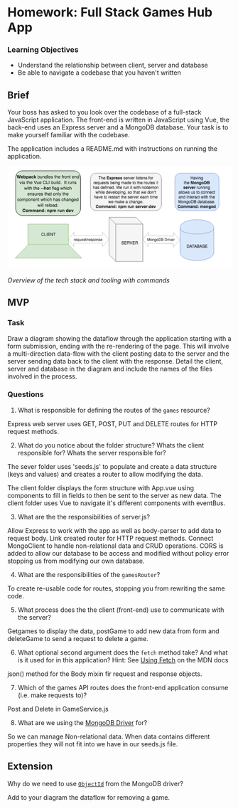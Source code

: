 # Homework: Full Stack Games Hub App

### Learning Objectives

- Understand the relationship between client, server and database
- Be able to navigate a codebase that you haven't written

## Brief

Your boss has asked to you look over the codebase of a full-stack JavaScript application. The front-end is written in JavaScript using Vue, the back-end uses an Express server and a MongoDB database. Your task is to make yourself familiar with the codebase.

The application includes a README.md with instructions on running the application.

![Overview of the tech stack and tooling with commands](images/tech_stack_with_commands.png)

*Overview of the tech stack and tooling with commands*

## MVP

### Task

Draw a diagram showing the dataflow through the application starting with a form submission, ending with the re-rendering of the page. This will involve a multi-direction data-flow with the client posting data to the server and the server sending data back to the client with the response. Detail the client, server and database in the diagram and include the names of the files involved in the process.

### Questions

1. What is responsible for defining the routes of the `games` resource?

Express web server uses GET, POST, PUT and DELETE routes for HTTP request methods.

2. What do you notice about the folder structure?  Whats the client responsible for? Whats the server responsible for?

The sever folder uses 'seeds.js' to populate and create a data structure (keys and values) and creates a router to allow modifying the data.

The client folder displays the form structure with App.vue using components to fill in fields to then be sent to the server as new data. The client folder uses Vue to navigate it's different components with eventBus.

3. What are the the responsibilities of server.js?

Allow Express to work with the app as well as body-parser to add data to request body. Link created router for HTTP request methods. Connect MongoClient to handle non-relational data and CRUD operations. CORS is added to allow our database to be access and modified without policy error stopping us from modifying our own database.

4. What are the responsibilities of the `gamesRouter`?

To create re-usable code for routes, stopping you from rewriting the same code.

5. What process does the the client (front-end) use to communicate with the server?

Getgames to display the data, postGame to add new data from form and deleteGame to send a request to delete a game.

6. What optional second argument does the `fetch` method take? And what is it used for in this application? Hint: See [Using Fetch](https://developer.mozilla.org/en-US/docs/Web/API/Fetch_API/Using_Fetch) on the MDN docs

json() method for the Body mixin fir request and response objects.

7. Which of the games API routes does the front-end application consume (i.e. make requests to)?

Post and Delete in GameService.js

8. What are we using the [MongoDB Driver](http://mongodb.github.io/node-mongodb-native/) for?

So we can manage Non-relational data. When data contains different properties they will not fit into we have in our seeds.js file.

## Extension

Why do we need to use [`ObjectId`](https://mongodb.github.io/node-mongodb-native/api-bson-generated/objectid.html) from the MongoDB driver?

Add to your diagram the dataflow for removing a game.
